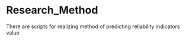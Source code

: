 # Research_Method
There are scripts for realizing method of predicting reliability indicators value
